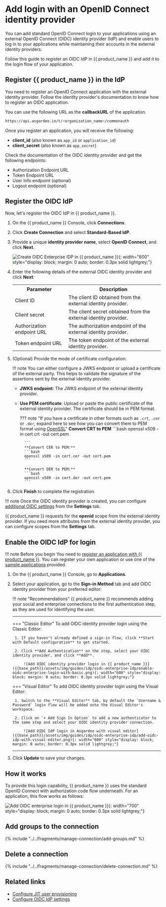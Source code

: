 # Add login with an OpenID Connect identity provider

You can add standard OpenID Connect login <!-- [OpenID Connect login](https://openid.net/specs/openid-connect-core-1_0.html#)--> to your applications using an external OpenID Connect (OIDC) identity provider (IdP) and enable users to log in to your applications while maintaining their accounts in the external identity providers.

Follow this guide to register an OIDC IdP in {{ product_name }} and add it to the login flow of your application.

## Register {{ product_name }} in the IdP

You need to register an OpenID Connect application with the external identity provider. Follow the identity provider's documentation to know how to register an OIDC application.

You can use the following URL as the **callbackURL** of the application.

```bash 
https://api.asgardeo.io/t/<organization_name>/commonauth
```
Once you register an application, you will receive the following:

- **client_id** (also known as `app_id` or `application_id`)
- **client_secret** (also known as `app_secret`)

Check the documentation of the OIDC identity provider and get the following endpoints:

- Authorization Endpoint URL
- Token Endpoint URL
- User Info endpoint (optional)
- Logout endpoint (optional)

## Register the OIDC IdP

Now, let's register the OIDC IdP in {{ product_name }}.

1. On the {{ product_name }} Console, click **Connections**.
2. Click **Create Connection** and select **Standard-Based IdP**.
3. Provide a unique **identity provider name**, select **OpenID Connect**, and click **Next**.

    ![Create OIDC Enterprise IDP in {{ product_name }}]({{base_path}}/assets/img/guides/idp/oidc-enterprise-idp/create-oidc-enterprise-idp-wizard.png){: width="600" style="display: block; margin: 0 auto; border: 0.3px solid lightgrey;"}

4. Enter the following details of the external OIDC identity provider and click **Next**:

    <table>
        <tr>
            <th>Parameter</th>
            <th>Description</th>
        </tr>
        <tr>
            <td>Client ID</td>
            <td>The client ID obtained from the external identity provider.</td>
        </tr>
        <tr>
            <td>Client secret</td>
            <td>The client secret obtained from the external identity provider.</td>
        </tr>
        <tr>
            <td>Authorization endpoint URL</td>
            <td>The authorization endpoint of the external identity provider.</td>
        </tr>
        <tr>
            <td>Token endpoint URL</td>
            <td>The token endpoint of the external identity provider.</td>
        </tr>
    </table>

5. (Optional) Provide the mode of certificate configuration.

    !!! note
        You can either configure a JWKS endpoint or upload a certificate of the external party. This helps to validate the signature of the assertions sent by the external identity provider.

    - **JWKS endpoint**: The JWKS endpoint of the external identity provider.
    - **Use PEM certificate**: Upload or paste the public certificate of the external identity provider. The certificate should be in PEM format.

        ??? note "If you have a certificate in other formats such as `.crt`, `.cer` or `.der`, expand here to see how you can convert them to PEM format using [OpenSSL](https://www.openssl.org/)"
            **Convert CRT to PEM**
            ```bash
            openssl x509 -in cert.crt -out cert.pem

            ```
            **Convert CER to PEM:**
            ```bash
            openssl x509 -in cert.cer -out cert.pem
            ```  

            **Convert DER to PEM:**
            ```bash
            openssl x509 -in cert.der -out cert.pem
            ```

6. Click **Finish** to complete the registration.

!!! note
    Once the OIDC identity provider is created, you can configure [additional OIDC settings]({{base_path}}/references/idp-settings/oidc-settings-for-idp/#additional-settings) from the **Settings** tab.

{{ product_name }} requests for the **openid** scope from the external identity provider. If you need more attributes from the external identity provider, you can configure scopes from the **Settings** tab.

## Enable the OIDC IdP for login

!!! note Before you begin
    You need to [register an application with {{ product_name }}]({{base_path}}/guides/applications/). You can register your own application or use one of the [sample applications]({{base_path}}/get-started/try-samples/) provided.

1. On the {{ product_name }} Console, go to **Applications**.

2. Select your application, go to the **Sign-in Method** tab and add OIDC identity provider from your preferred editor:

    !!! note "Recommendations"
        {{ product_name }} recommends adding your social and enterprise connections to the first authentication step, as they are used for identifying the user.

    ---
    === "Classic Editor"
        To add OIDC identity provider login using the Classic Editor:

        1. If you haven't already defined a sign-in flow, click **Start with Default configuration** to get started.

        2. Click **Add Authentication** on the step, select your OIDC identity provider, and click **Add**.

            ![Add OIDC identity provider login in {{ product_name }}]({{base_path}}/assets/img/guides/idp/oidc-enterprise-idp/enable-oidc-enterprise-login-with-basic.png){: width="600" style="display: block; margin: 0 auto; border: 0.3px solid lightgrey;"}

    === "Visual Editor"
        To add OIDC identity provider login using the Visual Editor:

        1. Switch to the **Visual Editor** tab, by default the `Username & Password` login flow will be added onto the Visual Editor's workspace.

        2. Click on `+ Add Sign In Option` to add a new authenticator to the same step and select your OIDC identity provider connection.

            ![Add OIDC IdP login in Asgardeo with visual editor]({{base_path}}/assets/img/guides/idp/oidc-enterprise-idp/add-oidc-idp-with-visual-editor.png){: width="600" style="display: block; margin: 0 auto; border: 0.3px solid lightgrey;"}

    ---

3. Click **Update** to save your changes.

## How it works

To provide this login capability, {{ product_name }} uses the standard OpenID Connect with authorization code flow <!-- [OpenID Connect with authorization code flow](https://openid.net/specs/openid-connect-core-1_0.html#CodeFlowSteps)--> underneath. For an application, this flow works as follows:

![Add OIDC enterprise login in {{ product_name }}]({{base_path}}/assets/img/guides/idp/oidc-enterprise-idp/oidc-enterprise-login-flow.png){: width="700" style="display: block; margin: 0 auto; border: 0.3px solid lightgrey;"}

## Add groups to the connection

{% include "../../fragments/manage-connection/add-groups.md" %}

## Delete a connection

{% include "../../fragments/manage-connection/delete-connection.md" %}

## Related links

- [Configure JIT user provisioning]({{base_path}}/guides/authentication/jit-user-provisioning/)
- [Configure OIDC IdP settings]({{base_path}}/references/idp-settings/oidc-settings-for-idp/)